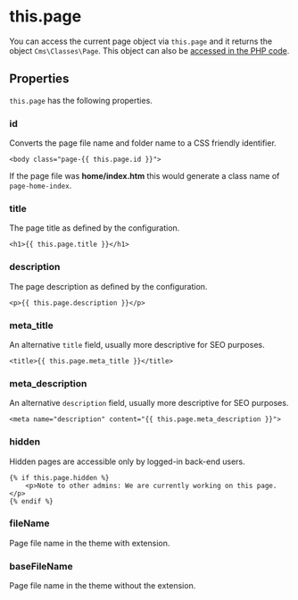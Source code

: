 # this.page

You can access the current page object via `this.page` and it returns the object `Cms\Classes\Page`. This object can also be [accessed in the PHP code](../cms/pages/#page-variables).

## Properties

`this.page` has the following properties.

### id

Converts the page file name and folder name to a CSS friendly identifier.

    <body class="page-{{ this.page.id }}">

If the page file was **home/index.htm** this would generate a class name of `page-home-index`.

### title

The page title as defined by the configuration.

    <h1>{{ this.page.title }}</h1>

### description

The page description as defined by the configuration.

    <p>{{ this.page.description }}</p>

### meta_title

An alternative `title` field, usually more descriptive for SEO purposes.

    <title>{{ this.page.meta_title }}</title>

### meta_description

An alternative `description` field, usually more descriptive for SEO purposes.

    <meta name="description" content="{{ this.page.meta_description }}">

### hidden

Hidden pages are accessible only by logged-in back-end users.

    {% if this.page.hidden %}
        <p>Note to other admins: We are currently working on this page.</p>
    {% endif %}

### fileName

Page file name in the theme with extension.

### baseFileName

Page file name in the theme without the extension.
